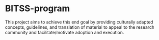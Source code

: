 # BITSS-program
This project aims to achieve this end goal by providing culturally adapted concepts, guidelines, and translation of material to appeal to the research community and facilitate/motivate adoption and execution.
